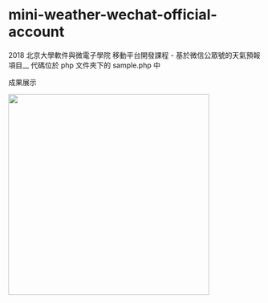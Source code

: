 # mini-weather-wechat-official-account
2018 北京大學軟件與微電子學院 移動平台開發課程 - 基於微信公眾號的天氣預報項目__
代碼位於 php 文件夾下的 sample.php 中

成果展示

<img src="http://35.200.105.78/wxmini/wechat-mini-weather.jpg" width="400">


